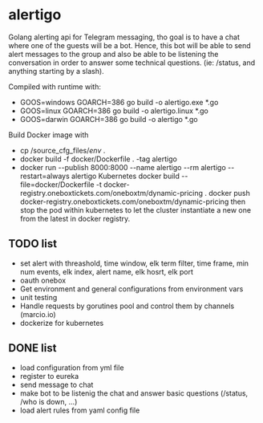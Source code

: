 # alertigo
Golang alerting api for Telegram messaging, tho goal is to have a chat where one of the guests will be a bot.
Hence, this bot will be able to send alert messages to the group and also be able to be listening the conversation 
in order to answer some technical questions. (ie: /status, and anything starting by a slash).

Compiled with runtime with: 
+ GOOS=windows GOARCH=386 go build -o alertigo.exe *.go
+ GOOS=linux GOARCH=386 go build -o alertigo.linux *.go
+ GOOS=darwin GOARCH=386 go build -o alertigo *.go

Build Docker image with
+ cp /source_cfg_files/*env* .
+ docker build -f docker/Dockerfile . -tag alertigo
+ docker run --publish 8000:8000 --name alertigo --rm alertigo --restart=always alertigo
Kubernetes
docker build --file=docker/Dockerfile -t docker-registry.oneboxtickets.com/oneboxtm/dynamic-pricing .
docker push docker-registry.oneboxtickets.com/oneboxtm/dynamic-pricing
then stop the pod within kubernetes to let the cluster instantiate a new one from the latest in docker registry.


## TODO list
+ set alert with threashold, time window, elk term filter, time frame, min num events, elk index, alert name, elk hosrt, elk port
+ oauth onebox
+ Get environment and general configurations from environment vars
+ unit testing
+ Handle requests by gorutines pool and control them by channels (marcio.io)
+ dockerize for kubernetes


## DONE list
+ load configuration from yml file
+ register to eureka
+ send message to chat
+ make bot to be listenig the chat and answer basic questions (/status, /who is down, ...)
+ load alert rules from yaml config file